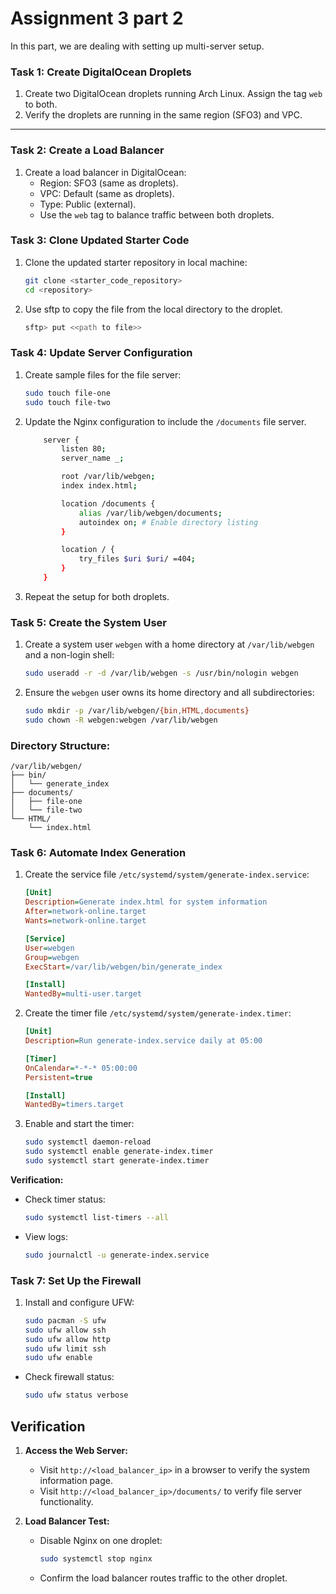 # Assignment 3 part 2

In this part, we are dealing with setting up multi-server setup.


### Task 1: Create DigitalOcean Droplets

1. Create two DigitalOcean droplets running Arch Linux. Assign the tag `web` to both.
2. Verify the droplets are running in the same region (SFO3) and VPC.

---

### Task 2: Create a Load Balancer

1. Create a load balancer in DigitalOcean:
   - Region: SFO3 (same as droplets).
   - VPC: Default (same as droplets).
   - Type: Public (external).
   - Use the `web` tag to balance traffic between both droplets.

### Task 3: Clone Updated Starter Code 

1. Clone the updated starter repository in local machine:
   ```bash
   git clone <starter_code_repository>
   cd <repository>
   ```
2. Use sftp to copy the file from the local directory to the droplet.

    ```bash
    sftp> put <<path to file>>
    ```

### Task 4: Update Server Configuration

1. Create sample files for the file server:
   ```bash
   sudo touch file-one
   sudo touch file-two
   ```
2. Update the Nginx configuration to include the `/documents` file server.

    ```bash
        server {
            listen 80;
            server_name _;

            root /var/lib/webgen;
            index index.html;

            location /documents {
                alias /var/lib/webgen/documents;
                autoindex on; # Enable directory listing
            }

            location / {
                try_files $uri $uri/ =404;
            }
        }
    ```


3. Repeat the setup for both droplets.


### Task 5: Create the System User

1. Create a system user `webgen` with a home directory at `/var/lib/webgen` and a non-login shell:
   ```bash
   sudo useradd -r -d /var/lib/webgen -s /usr/bin/nologin webgen
   ```
2. Ensure the `webgen` user owns its home directory and all subdirectories:
   ```bash
   sudo mkdir -p /var/lib/webgen/{bin,HTML,documents}
   sudo chown -R webgen:webgen /var/lib/webgen
   ```

### Directory Structure:
```
/var/lib/webgen/
├── bin/
│   └── generate_index
├── documents/
│   ├── file-one
│   └── file-two
└── HTML/
    └── index.html
```

### Task 6: Automate Index Generation

1. Create the service file `/etc/systemd/system/generate-index.service`:
   ```ini
   [Unit]
   Description=Generate index.html for system information
   After=network-online.target
   Wants=network-online.target

   [Service]
   User=webgen
   Group=webgen
   ExecStart=/var/lib/webgen/bin/generate_index

   [Install]
   WantedBy=multi-user.target
   ```
2. Create the timer file `/etc/systemd/system/generate-index.timer`:
   ```ini
   [Unit]
   Description=Run generate-index.service daily at 05:00

   [Timer]
   OnCalendar=*-*-* 05:00:00
   Persistent=true

   [Install]
   WantedBy=timers.target
   ```
3. Enable and start the timer:
   ```bash
   sudo systemctl daemon-reload
   sudo systemctl enable generate-index.timer
   sudo systemctl start generate-index.timer
   ```

**Verification:**
- Check timer status:
  ```bash
  sudo systemctl list-timers --all
  ```
- View logs:
  ```bash
  sudo journalctl -u generate-index.service
  ```


### Task 7: Set Up the Firewall

1. Install and configure UFW:
   ```bash
   sudo pacman -S ufw
   sudo ufw allow ssh
   sudo ufw allow http
   sudo ufw limit ssh
   sudo ufw enable
   ```

- Check firewall status:
  ```bash
  sudo ufw status verbose
  ```

## Verification

1. **Access the Web Server:**
   - Visit `http://<load_balancer_ip>` in a browser to verify the system information page.
   - Visit `http://<load_balancer_ip>/documents/` to verify file server functionality.

2. **Load Balancer Test:**
   - Disable Nginx on one droplet:
     ```bash
     sudo systemctl stop nginx
     ```
   - Confirm the load balancer routes traffic to the other droplet.
